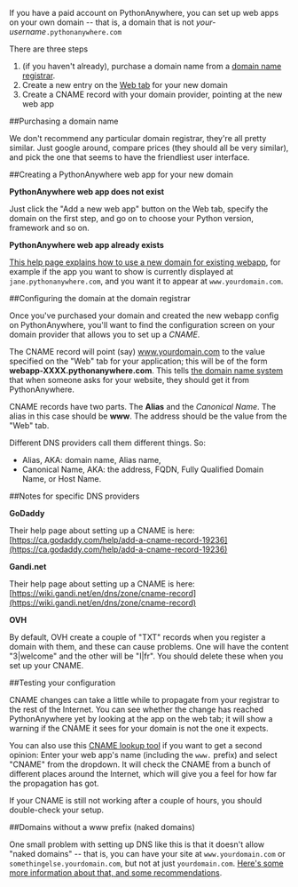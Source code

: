 
<!--
.. title: Setting up a custom domain on PythonAnywhere
.. slug: OwnDomains
.. date: 2015-05-13 14:35:28 UTC+01:00
.. tags:
.. category:
.. link:
.. description:
.. type: text
-->



If you have a paid account on PythonAnywhere, you can set up web apps on your
own domain -- that is, a domain that is not *your-username*`.pythonanywhere.com`

There are three steps

  1. (if you haven't already), purchase a domain name from a [domain name registrar](https://en.wikipedia.org/wiki/Domain_name_registrar).
  1. Create a new entry on the [Web tab](https://www.pythonanywhere.com/web_app_setup) for your new domain
  1. Create a CNAME record with your domain provider, pointing at the new web app


##Purchasing a domain name


We don't recommend any particular domain registrar, they're all pretty similar.
Just google around, compare prices (they should all be very similar), and pick
the one that seems to have the friendliest user interface.


##Creating a PythonAnywhere web app for your new domain

**PythonAnywhere web app does not exist**

Just click the "Add a new web app" button on the Web tab, specify the domain on
the first step, and go on to choose your Python version, framework and so on.

**PythonAnywhere web app already exists**

[This help page explains how to use a new domain for existing webapp](https://help.pythonanywhere.com/pages/UsingANewDomainForExistingWebApp),
for example if the app you want to show is currently displayed at
`jane.pythonanywhere.com`, and you want it to appear at `www.yourdomain.com`.


##Configuring the domain at the domain registrar

Once you've purchased your domain and created the new webapp config on
PythonAnywhere, you'll want to find the configuration screen on your domain
provider that allows you to set up a *CNAME*.

The CNAME record will point (say) www.yourdomain.com to the value specified on
the "Web" tab for your application; this will be of the form
**webapp-XXXX.pythonanywhere.com**.
This tells [the domain name system](//en.wikipedia.org/wiki/Domain_Name_System)
that when someone asks for your website, they should get it from PythonAnywhere.

CNAME records have two parts. The **Alias** and the *Canonical Name*. The alias
in this case should be **www**. The address should be the value from the "Web"
tab.

Different DNS providers call them different things. So:

  * Alias, AKA: domain name, Alias name,
  * Canonical Name, AKA: the address, FQDN, Fully Qualified Domain Name, or Host Name.


##Notes for specific DNS providers

**GoDaddy**

Their help page about setting up a CNAME is here:
[https://ca.godaddy.com/help/add-a-cname-record-19236](https://ca.godaddy.com/help/add-a-cname-record-19236)

**Gandi.net**

Their help page about setting up a CNAME is here:
[https://wiki.gandi.net/en/dns/zone/cname-record](https://wiki.gandi.net/en/dns/zone/cname-record)

**OVH**

By default, OVH create a couple of "TXT" records when you register a domain with
them, and these can cause problems.   One will have the content "3|welcome" and
the other will be "I|fr".   You should delete these when you set up your
CNAME.


##Testing your configuration

CNAME changes can take a little while to propagate from your registrar to the
rest of the Internet. You can see whether the change has reached PythonAnywhere
yet by looking at the app on the web tab; it will show a warning if the CNAME it
sees for your domain is not the one it expects.

You can also use this [CNAME lookup tool](https://www.whatsmydns.net/) if you
want to get a second opinion: Enter your web app's name (including the `www.`
prefix) and select "CNAME" from the dropdown. It will check the CNAME from a
bunch of different places around the Internet, which will give you a feel for
how far the propagation has got.

If your CNAME is still not working after a couple of hours, you should
double-check your setup.


##Domains without a www prefix (naked domains)

One small problem with setting up DNS like this is that it doesn't allow
"naked domains" -- that is, you can have your site at `www.yourdomain.com` or
`somethingelse.yourdomain.com`, but not at just `yourdomain.com`.
[Here's some more information about that, and some recommendations](/pages/NakedDomains).

